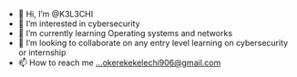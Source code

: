 - 👋 Hi, I’m @K3L3CHI
- 👀 I’m interested in cybersecurity 
- 🌱 I’m currently learning Operating systems and networks
- 💞️ I’m looking to collaborate on any entry level learning on cybersecurity or internship
- 📫 How to reach me ...okerekekelechi906@gmail.com

<!---
K3L3CHI/K3L3CHI is a ✨ special ✨ repository because its `README.md` (this file) appears on your GitHub profile.
You can click the Preview link to take a look at your changes.
--->
